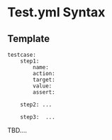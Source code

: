 # Test.yml Syntax

## Template 

    testcase:
        step1:
            name:
            action:
            target:
            value:
            assert:

        step2: ...

        step3:  ...


TBD....